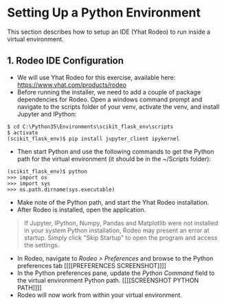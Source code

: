 # Setting Up a Python Environment

This section describes how to setup an IDE (Yhat Rodeo) to run inside a virtual environment.

## 1. Rodeo IDE Configuration

* We will use Yhat Rodeo for this exercise, available here:
https://www.yhat.com/products/rodeo
* Before running the installer, we need to add a couple of package dependencies for Rodeo. Open a windows command prompt and navigate to the scripts folder of your venv, activate the venv, and install Jupyter and IPython: </br>
```
$ cd C:\Python35\Environments\scikit_flask_env\scripts
$ activate
(scikit_flask_env)$ pip install jupyter_client ipykernel
```
* Then start Python and use the following commands to get the Python path for the virtual environment (it should be in the ~/Scripts folder): </br>
```
(scikit_flask_env)$ python
>>> import os
>>> import sys
>>> os.path.dirname(sys.executable)
```
* Make note of the Python path, and start the Yhat Rodeo installation.
* After Rodeo is installed, open the application.
> If Jupyter, IPython, Numpy, Pandas and Matplotlib were not installed in your system Python installation, Rodeo may present an error at startup. Simply click "Skip Startup" to open the program and access the settings.

* In Rodeo, navigate to *Rodeo > Preferences* and browse to the Python preferences tab
[[[[PREFERENCES SCREENSHOT]]]]
* In the Python preferences pane, update the *Python Command* field to the virtual environment Python path.
[[[[SCREENSHOT PYTHON PATH]]]]
* Rodeo will now work from within your virtual environment.
